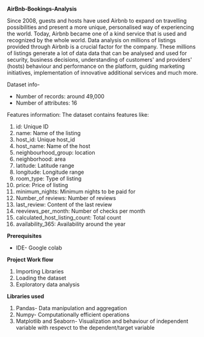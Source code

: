 **AirBnb-Bookings-Analysis**   

Since 2008, guests and hosts have used Airbnb to expand on travelling possibilities and present a more unique, 
personalised way of experiencing the world. Today, Airbnb became one of a kind service that is used and recognized 
by the whole world. Data analysis on millions of listings provided through Airbnb is a crucial factor for the company. 
These millions of listings generate a lot of data data that can be analysed and used for security, business decisions, 
understanding of customers' and providers' (hosts) behaviour and performance on the platform, guiding marketing initiatives, 
implementation of innovative additional services and much more.   

Dataset info-
* Number of records: around 49,000  
* Number of attributes: 16  
  
Features information: The dataset contains features like:
1. id: Unique ID
2. name: Name of the listing
3. host_id: Unique host_id
4. host_name: Name of the host
5. neighbourhood_group: location
6. neighborhood: area
7. latitude: Latitude range
8. longitude: Longitude range
9. room_type: Type of listing
10. price: Price of listing
11. minimum_nights: Minimum nights to be paid for
12. Number_of reviews: Number of reviews
13. last_review: Content of the last review
14. reeviews_per_month: Number of checks per month
15. calculated_host_listing_count: Total count
16. availability_365: Availability around the year
  
**Prerequisites**
* IDE- Google colab

**Project Work flow**
1. Importing Libraries
2. Loading the dataset
3. Exploratory data analysis

**Libraries used**
1. Pandas- Data manipulation and aggregation
2. Numpy- Computationally efficient operations
3. Matplotlib and Seaborn- Visualization and behaviour of independent variable with respevct to the dependent/target variable

